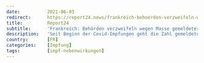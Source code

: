 ```yaml
---
date:          2021-06-03
redirect:      https://report24.news/frankreich-behoerden-verzweifeln-wegen-masse-gemeldeter-impf-nebenwirkungen/
title:         Report24
subtitle:      'Frankreich: Behörden verzweifeln wegen Masse gemeldeter Impf-Nebenwirkungen'
description:   'Seit Beginn der Covid-Impfungen geht die Zahl gemeldeter Nebenwirkungen durch die Decke. In Frankreich kommt man mit der Bearbeitung nicht nach.'
country:       [FR]
categories:    [Impfung]
tags:          [impf-nebenwirkungen]
---
```

